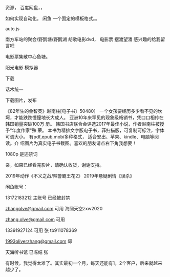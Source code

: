 资源， 百度网盘，，


如何实现自动化。
闲鱼 一个固定的模板格式。。

auto.js

南方车站的聚会/野鹅塘/野鹅湖
胡歌电影dvd， 电影票
摆渡望潘
感兴趣的给我留言吧

电影票集散中心鱼塘。



阳光电影
模拟器

下载

话术统一

下载图片，发布

《82年生的金智英》赵南柱[电子书〕50480〕
一个女孩要经历多少看不见的坎坷，才能跌跌憧憧地长大成人。
亚洲10年来罕见的现象级畅销书，凭口口相传在韩国销量突破100万
册。
韩国书店联合会评选2017年最佳小说，作者赵南柱被授予“年度作家"殊
荣。
本书为精排文字版电子书，菲扫描版，可复制可标注，字体可调大小。
有pdf,epub,mobi多种格式，
适合安出、苹果、kindle、电脑等阅读。介
绍图片为真实电子书截图。喜欢的朋友请点右下角我想要！


1080p 是违禁词

亲，如果已经看完影片，请确认收货，谢谢支持。



2019年动作《不义之战/辣警霸王花2》
2019年悬疑剧情《误杀》

闲鱼账号：

13172183212  主账号 已经被封禁

zhangolve@gmail.com 可用  海阔天空zxw2020

zhang.olve@gmail.com 可用

13391927124 可用 张 tb911078369

1993oliverzhang@gmail.com  邱


天海听书馆 已冻结 张

有时候，我觉得太难了。其实最初一个月，每天还能有1，2个客户，后来就越来越少了。


